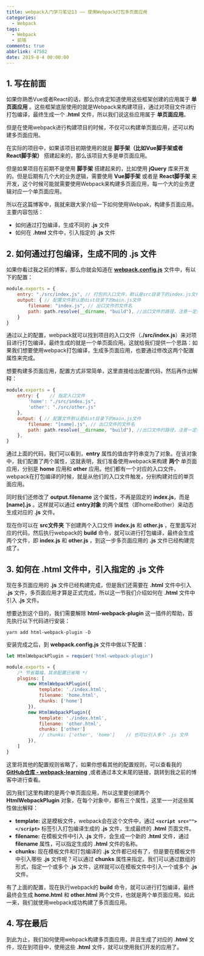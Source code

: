 ```yaml
---
title: webpack入门学习笔记13 —— 使用Webpack打包多页面应用
categories:
  - Webpack
tags:
  - Webpack
  - 前端
comments: true
abbrlink: 47582
date: 2019-8-4 00:00:00
---
```


## 1. 写在前面

如果你熟悉Vue或者React的话，那么你肯定知道使用这些框架创建的应用属于 **单页面应用** 。这些框架底层使用的就是Webpack来构建项目，通过对项目文件进行打包编译，最终生成一个 **.html** 文件，所以我们说这些应用属于 **单页面应用**。

但是在使用webpack进行构建项目的时候，不仅可以构建单页面应用，还可以构建多页面应用。

在实际的项目中，如果该项目初期使用的就是 **脚手架（比如Vue脚手架或者React脚手架）** 搭建起来的，那么该项目大多是单页面应用。

但是如果项目在前期不是使用 **脚手架** 搭建起来的，比如使用 **jQuery** 库来开发的。但是后期有几个大的业务逻辑，需要使用 **Vue脚手架** 或者是 **React脚手架** 来开发，这个时候可能就需要使用Webpack来构建多页面应用，每一个大的业务逻辑对应一个单页面应用。

所以在这篇博客中，我就来跟大家介绍一下如何使用Webpak，构建多页面应用。主要内容包括：

- 如何通过打包编译，生成不同的 **.js** 文件
- 如何在 **.html** 文件中，引入指定的 **.js** 文件

## 2. 如何通过打包编译，生成不同的 **.js** 文件

如果你看过我之前的博客，那么你就会知道在 **[webpack.config.js](https://github.com/Fengzhen8023/webpack-learning/blob/master/history/webpack.config.6.js)** 文件中，有以下的配置：

```js
module.exports = {
    entry: "./src/index.js", // 打包的入口文件，默认是src目录下的index.js文件
    output: { // 配置文件默认是dist目录下的main.js文件
        filename: "index.js", // 出口文件的文件名
        path: path.resolve(__dirname, "build"), //出口文件的路径，注意一定要是绝对路径
    }
}
```

通过以上的配置，webpack就可以找到项目的入口文件（**./src/index.js**）来对项目进行打包编译，最终生成的就是一个单页面应用。这就给我们提供一个思路：如果我们想要使用webpack打包编译，生成多页面应用，也要通过修改这两个配置属性来完成。

想要构建多页面应用，配置方式非常简单，这里直接给出配置代码，然后再作出解释：

```js
module.exports = {
    entry: {    // 指定入口文件
        'home': "./src/index.js",   
        'other': "./src/other.js"
    }, 
    output: { // 配置文件默认是dist目录下的main.js文件
        filename: "[name].js", // 出口文件的文件名
        path: path.resolve(__dirname, "build"), //出口文件的路径，注意一定要是绝对路径
    },
}
```

通过上面的代码，我们可以看到，**entry** 属性的值由字符串变为了对象。在该对象中，我们配置了两个属性，这就表明，我们准备使用webpack来构建 **两个** 单页面应用，分别是 **home** 应用和 **other** 应用。他们都有一个对应的入口文件，webpack在打包编译的时候，就是从他们的入口文件触发，分别构建对应的单页面应用。

同时我们还修改了 **output.filename** 这个属性，不再是固定的 **index.js**，而是 **[name].js** 。这样就可以通过 **entry对象** 的两个属性（即home和other）来动态生成对应的 **.js** 文件。

现在你可以在 **src文件夹** 下创建两个入口文件 **index.js** 和 **other.js** ，在里面写对应的代码，然后执行webpack的 **build** 命令，就可以进行打包编译，最终会生成两个文件，即  **index.js** 和 **other.js** ，到这一步多页面应用的 **.js** 文件已经构建完成了。

## 3. 如何在 **.html** 文件中，引入指定的 **.js** 文件

现在多页面应用的 **.js** 文件已经构建完成，但是我们还需要在 **.html** 文件中引入 **.js** 文件，多页面应用才算是正式完成，所以这一节我们介绍如何在 **.html** 文件中引入 **.js** 文件。

想要达到这个目的，我们需要解除 **html-webpack-plugin** 这一插件的帮助，首先执行以下代码进行安装：

```shell
yarn add html-webpack-plugin -D
```

安装完成之后，到 **webpack.config.js** 文件中做以下配置：

```js
let HtmlWebpackPlugin = requier('html-webpack-plugin')

module.exports = {
    /* 节省篇幅，其余配置已省略 */
    plugins: [
        new HtmlWebpackPlugin({
            template: './index.html',
            filename: 'home.html',
            chunks: ['home']
        }),
        new HtmlWebpackPlugin({
            template: './index.html',
            filename: 'other.html',
            chunks: ['other']
            // chunks: ['other', 'home']	// 也可以引入多个 .js 文件
        }),
    ]
}
```

这里将其他的配置规则省略了，如果你想看其他的配置规则，可以查看我的 **[GitHub仓库 - webpack-learning](https://github.com/Fengzhen8023/webpack-learning )** ,或者通过本文末尾的链接，跳转到我之前的博客中进行查看。

因为我们这里构建的是两个单页面应用，所以这里要创建两个 **HtmlWebpackPlugin** 对象，在每个对象中，都有三个属性，这里一一对这些属性做出解释：

- **template:** 这是模板文件，webpack会在这个文件中，通过 **`<script src=""></script>`** 标签引入打包编译生成的 **.js** 文件，生成最终的 **.html** 页面文件。
- **filename:** 在模板文件中引入 **.js** 文件，会生成一个新的 **.html** 文件，通过 **filename** 属性，可以指定生成的 **.html** 文件的名称。
- **chunks:** 现在模板文件和打包编译的 **.js** 文件都已经有了，但是要在模板文件中引入哪些 **.js** 文件呢？可以通过 **chunks** 属性来指定。我们可以通过数组的形式，指定一个或多个 **.js** 文件，这样就可以在模板文件中引入一个或多个 **.js** 文件。

有了上面的配置，现在执行webpack的 **build** 命令，就可以进行打包编译，最终最终会生成 **home.html** 和 **other.html** 两个文件，也就是两个单页面应用。如此一来，我们就使用webpack成功构建了多页面应用。

## 4. 写在最后

到此为止，我们如何使用webpack构建多页面应用，并且生成了对应的 **.html** 文件，现在到项目中，使用这些 **.html** 文件，就可以使用我们开发的应用了。